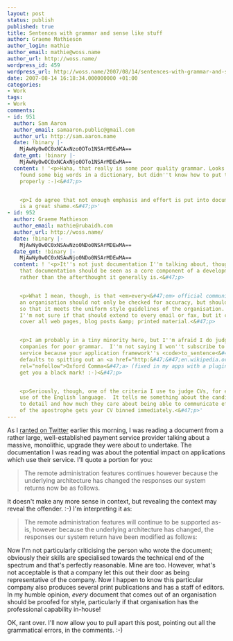 ```yaml
---
layout: post
status: publish
published: true
title: Sentences with grammar and sense like stuff
author: Graeme Mathieson
author_login: mathie
author_email: mathie@woss.name
author_url: http://woss.name/
wordpress_id: 459
wordpress_url: http://woss.name/2007/08/14/sentences-with-grammar-and-sense-like-stuff/
date: 2007-08-14 16:18:34.000000000 +01:00
categories:
- Work
tags:
- Work
comments:
- id: 951
  author: Sam Aaron
  author_email: samaaron.public@gmail.com
  author_url: http://sam.aaron.name
  date: !binary |-
    MjAwNy0wOC0xNCAxNzo0OTo1NSArMDEwMA==
  date_gmt: !binary |-
    MjAwNy0wOC0xNCAxNjo0OTo1NSArMDEwMA==
  content: ! '<p>Haha, that really is some poor quality grammar. Looks like someone
    found some big words in a dictionary, but didn''t know how to put them together
    properly :-)<&#47;p>


    <p>I do agree that not enough emphasis and effort is put into documentation. Which
    is a great shame.<&#47;p>'
- id: 952
  author: Graeme Mathieson
  author_email: mathie@rubaidh.com
  author_url: http://woss.name/
  date: !binary |-
    MjAwNy0wOC0xNSAwNzo0NDo0NSArMDEwMA==
  date_gmt: !binary |-
    MjAwNy0wOC0xNSAwNjo0NDo0NSArMDEwMA==
  content: ! '<p>It''s not just documentation I''m talking about, though I do agree
    that documentation should be seen as a core component of a development iteration,
    rather than the afterthought it generally is.<&#47;p>


    <p>What I mean, though, is that <em>every<&#47;em> official communication from
    an organisation should not only be checked for accuracy, but should be copy-edited
    so that it meets the uniform style guidelines of the organisation.  In my head,
    I''m not sure if that should extend to every email or fax, but it certainly should
    cover all web pages, blog posts &amp; printed material.<&#47;p>


    <p>I am probably in a tiny minority here, but I''m afraid I do judge people and
    companies for poor grammar.  I''m not saying I won''t subscribe to your amazing
    service because your application framework''s <code>to_sentence<&#47;code> implementation
    defaults to spitting out an <a href="http:&#47;&#47;en.wikipedia.org&#47;wiki&#47;Serial_comma"
    rel="nofollow">Oxford Comma<&#47;a> (fixed in my apps with a plugin!) but it does
    get you a black mark! :-)<&#47;p>


    <p>Seriously, though, one of the criteria I use to judge CVs, for example, is
    use of the English language.  It tells me something about the candidate''s attention
    to detail and how much they care about being able to communicate effectively.  Misuse
    of the apostrophe gets your CV binned immediately.<&#47;p>'
---
```

As I [ranted on Twitter](http:&#47;&#47;twitter.com&#47;mathie&#47;statuses&#47;205173902) earlier this morning, I was reading a document from a rather large, well-established payment service provider talking about a massive, monolithic, upgrade they were about to undertake.  The documentation I was reading was about the potential impact on applications which use their service.  I'll quote a portion for you:

> The remote administration features continues however because the underlying architecture has changed the responses our system returns now be as follows.

It doesn't make any more sense in context, but revealing the context may reveal the offender. :-)  I'm interpreting it as:

> The remote administration features will continue to be supported as-is, however because the underlying architecture has changed, the responses our system return have been modified as follows:

Now I'm not particularly criticising the person who wrote the document; obviously their skills are specialised towards the technical end of the spectrum and that's perfectly reasonable.  Mine are too.  However, what's not acceptable is that a company let this out their door as being representative of the company.  Now I happen to know this particular company also produces several print publications and has a staff of editors.  In my humble opinion, *every* document that comes out of an organisation should be proofed for style, particularly if that organisation has the professional capability in-house!

OK, rant over.  I'll now allow you to pull apart this post, pointing out all the grammatical errors, in the comments. :-)

